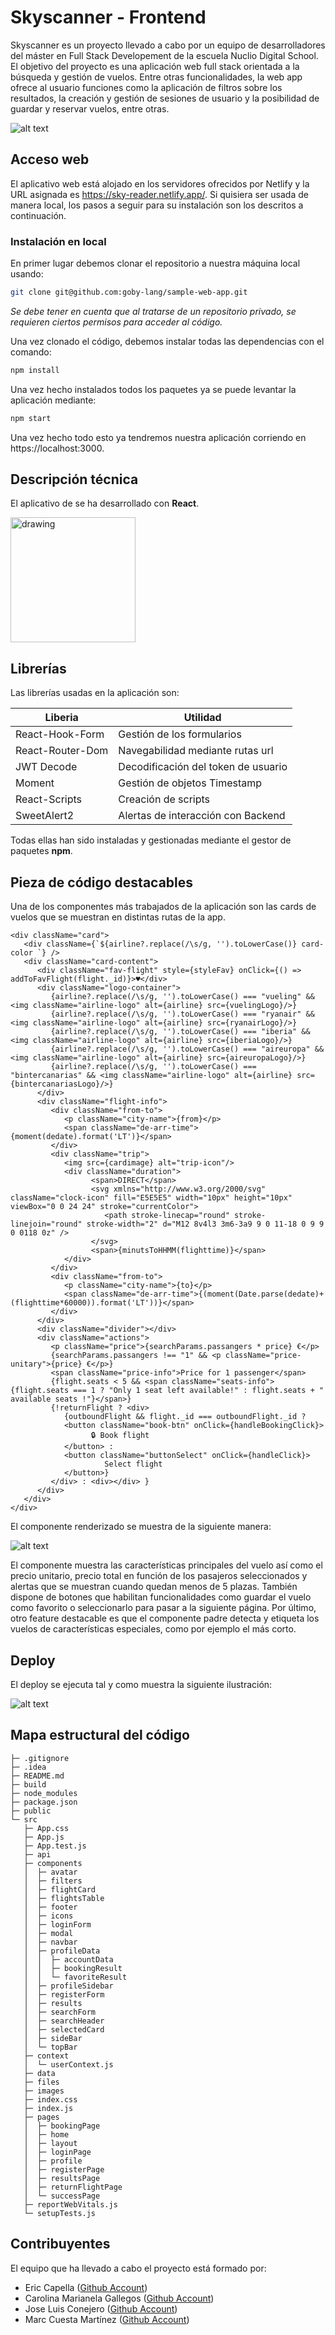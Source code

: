 # Skyscanner - Frontend

Skyscanner es un proyecto llevado a cabo por un equipo de desarrolladores del máster en Full Stack Developement de la escuela Nuclio Digital School. El objetivo del proyecto es una aplicación web full stack orientada a la búsqueda y gestión de vuelos. Entre otras funcionalidades, la web app ofrece al usuario funciones como la aplicación de filtros sobre los resultados, la creación y gestión de sesiones de usuario y la posibilidad de guardar y reservar vuelos, entre otras.

![alt text](./src/files/readme/home.png)
## Acceso web

El aplicativo web está alojado en los servidores ofrecidos por Netlify y la URL asignada es https://sky-reader.netlify.app/. Si quisiera ser usada de manera local, los pasos a seguir para su instalación son los descritos a continuación.
### Instalación en local
En primer lugar debemos clonar el repositorio a nuestra máquina local usando:
```bash
git clone git@github.com:goby-lang/sample-web-app.git
```
*Se debe tener en cuenta que al tratarse de un repositorio privado, se requieren ciertos permisos para acceder al código.*

Una vez clonado el código, debemos instalar todas las dependencias con el comando:
```bash
npm install
```
Una vez hecho instalados todos los paquetes ya se puede levantar la aplicación mediante: 
```bash
npm start
```
Una vez hecho todo esto ya tendremos nuestra aplicación corriendo en https://localhost:3000.
## Descripción técnica
El aplicativo de se ha desarrollado con **React**.

<img src="./src/files/readme/react-logo.png" alt="drawing" width="200"/>

</br>

## Librerías
Las librerías usadas en la aplicación son:

| Liberia | Utilidad |
| ----------- | ----------- |
| React-Hook-Form | Gestión de los formularios |
| React-Router-Dom | Navegabilidad mediante rutas url |
| JWT Decode | Decodificación del token de usuario |
| Moment | Gestión de objetos Timestamp |
| React-Scripts | Creación de scripts |
| SweetAlert2 | Alertas de interacción con Backend |

Todas ellas han sido instaladas y gestionadas mediante el gestor de paquetes **npm**.

## Pieza de código destacables

Una de los componentes más trabajados de la aplicación son las cards de vuelos que se muestran en distintas rutas de la app. 

```JSX
<div className="card">
   <div className={`${airline?.replace(/\s/g, '').toLowerCase()} card-color `} />
   <div className="card-content">
      <div className="fav-flight" style={styleFav} onClick={() => addToFavFlight(flight._id)}>♥</div>
      <div className="logo-container">
         {airline?.replace(/\s/g, '').toLowerCase() === "vueling" && <img className="airline-logo" alt={airline} src={vuelingLogo}/>}
         {airline?.replace(/\s/g, '').toLowerCase() === "ryanair" && <img className="airline-logo" alt={airline} src={ryanairLogo}/>}
         {airline?.replace(/\s/g, '').toLowerCase() === "iberia" && <img className="airline-logo" alt={airline} src={iberiaLogo}/>}
         {airline?.replace(/\s/g, '').toLowerCase() === "aireuropa" && <img className="airline-logo" alt={airline} src={aireuropaLogo}/>}
         {airline?.replace(/\s/g, '').toLowerCase() === "bintercanarias" && <img className="airline-logo" alt={airline} src={bintercanariasLogo}/>}
      </div>
      <div className="flight-info">
         <div className="from-to">
            <p className="city-name">{from}</p>
            <span className="de-arr-time">{moment(dedate).format('LT')}</span>
         </div>
         <div className="trip">
            <img src={cardimage} alt="trip-icon"/>
            <div className="duration">
                  <span>DIRECT</span>
                  <svg xmlns="http://www.w3.org/2000/svg" className="clock-icon" fill="E5E5E5" width="10px" height="10px" viewBox="0 0 24 24" stroke="currentColor">
                     <path stroke-linecap="round" stroke-linejoin="round" stroke-width="2" d="M12 8v4l3 3m6-3a9 9 0 11-18 0 9 9 0 0118 0z" />
                  </svg>
                  <span>{minutsToHHMM(flighttime)}</span>
            </div>
         </div>
         <div className="from-to">
            <p className="city-name">{to}</p>
            <span className="de-arr-time">{(moment(Date.parse(dedate)+(flighttime*60000)).format('LT'))}</span>
         </div>
      </div>
      <div className="divider"></div>
      <div className="actions">
         <p className="price">{searchParams.passangers * price} €</p>
         {searchParams.passangers !== "1" && <p className="price-unitary">{price} €</p>}
         <span className="price-info">Price for 1 passenger</span>
         {flight.seats < 5 && <span className="seats-info">{flight.seats === 1 ? "Only 1 seat left available!" : flight.seats + " available seats !"}</span>}
         {!returnFlight ? <div>
            {outboundFlight && flight._id === outboundFlight._id ? 
            <button className="book-btn" onClick={handleBookingClick}>
                  🔒 Book flight
            </button> : 
            <button className="buttonSelect" onClick={handleClick}>
                     Select flight
            </button>}
         </div> : <div></div> }
      </div>
   </div>
</div>
```

El componente renderizado se muestra de la siguiente manera:

![alt text](./src/files/readme/flightCard.png)

El componente muestra las características principales del vuelo así como el precio unitario, precio total en función de los pasajeros seleccionados y alertas que se muestran cuando quedan menos de 5 plazas. También dispone de botones que habilitan funcionalidades como guardar el vuelo como favorito o seleccionarlo para pasar a la siguiente página. Por último, otro feature destacable es que el componente padre detecta y etiqueta los vuelos de características especiales, como por ejemplo el más corto.

## Deploy
El deploy se ejecuta tal y como muestra la siguiente ilustración:

![alt text](./src/files/readme/deploy-frontend.png)
## Mapa estructural del código

```
├─ .gitignore
├─ .idea
├─ README.md
├─ build
├─ node_modules
├─ package.json
├─ public
└─ src
   ├─ App.css
   ├─ App.js
   ├─ App.test.js
   ├─ api
   ├─ components
   │  ├─ avatar
   │  ├─ filters
   │  ├─ flightCard
   │  ├─ flightsTable
   │  ├─ footer
   │  ├─ icons
   │  ├─ loginForm
   │  ├─ modal
   │  ├─ navbar
   │  ├─ profileData
   │  │  ├─ accountData
   │  │  ├─ bookingResult
   │  │  └─ favoriteResult
   │  ├─ profileSidebar
   │  ├─ registerForm
   │  ├─ results
   │  ├─ searchForm
   │  ├─ searchHeader
   │  ├─ selectedCard
   │  ├─ sideBar
   │  └─ topBar
   ├─ context
   │  └─ userContext.js
   ├─ data
   ├─ files
   ├─ images
   ├─ index.css
   ├─ index.js
   ├─ pages
   │  ├─ bookingPage
   │  ├─ home
   │  ├─ layout
   │  ├─ loginPage
   │  ├─ profile
   │  ├─ registerPage
   │  ├─ resultsPage
   │  ├─ returnFlightPage
   │  └─ successPage
   ├─ reportWebVitals.js
   └─ setupTests.js
```
## Contribuyentes
El equipo que ha llevado a cabo el proyecto está formado por:
- Eric Capella ([Github Account](https://github.com/ericcapella))
- Carolina Marianela Gallegos ([Github Account](https://github.com/CarolinaMarianela))
- Jose Luis Conejero ([Github Account](https://github.com/jlcrayo))
- Marc Cuesta Martínez ([Github Account](https://github.com/marccuesta99))
